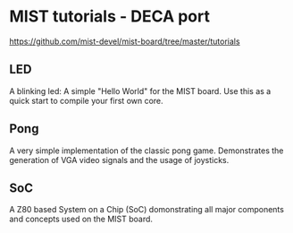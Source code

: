 MIST tutorials - DECA port
==============

https://github.com/mist-devel/mist-board/tree/master/tutorials

LED
---

A blinking led: A simple "Hello World" for the MIST board. Use this as a quick start to compile your first own core.

Pong
----

A very simple implementation of the classic pong game. Demonstrates the generation of VGA video signals and the usage of joysticks.

SoC
---

A Z80 based System on a Chip (SoC) domonstrating all major components and concepts used on the MIST board.